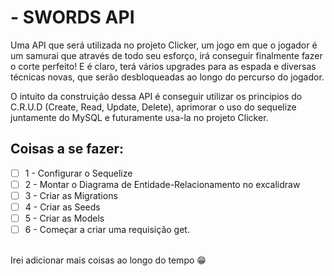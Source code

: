 # - SWORDS API

Uma API que será utilizada no projeto Clicker, um jogo em que o jogador é um samurai que através de todo seu esforço, irá conseguir finalmente fazer o corte perfeito! E é claro, terá vários upgrades para as espada e diversas técnicas novas, que serão desbloqueadas ao longo do percurso do jogador.

O intuito da construição dessa API é conseguir utilizar os principios do C.R.U.D (Create, Read, Update, Delete), aprimorar o uso do sequelize juntamente do MySQL e futuramente usa-la no projeto Clicker.

## Coisas a se fazer:

- [ ] 1 - Configurar o Sequelize
- [ ] 2 - Montar o Diagrama de Entidade-Relacionamento no excalidraw
- [ ] 3 - Criar as Migrations
- [ ] 4 - Criar as Seeds
- [ ] 5 - Criar as Models
- [ ] 6 - Começar a criar uma requisição get.
<br />
Irei adicionar mais coisas ao longo do tempo 😁
